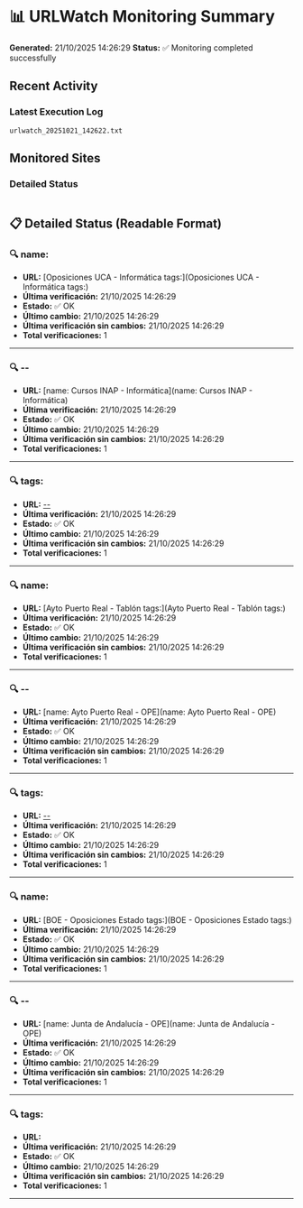 # 📊 URLWatch Monitoring Summary

**Generated:** 21/10/2025 14:26:29
**Status:** ✅ Monitoring completed successfully

## Recent Activity

### Latest Execution Log
`urlwatch_20251021_142622.txt`

## Monitored Sites

### Detailed Status
```
```

## 📋 Detailed Status (Readable Format)

### 🔍 name:

- **URL:** [Oposiciones UCA - Informática	tags:](Oposiciones UCA - Informática	tags:)
- **Última verificación:** 21/10/2025 14:26:29
- **Estado:** ✅ OK
- **Último cambio:** 21/10/2025 14:26:29
- **Última verificación sin cambios:** 21/10/2025 14:26:29
- **Total verificaciones:** 1

---

### 🔍 --

- **URL:** [name: Cursos INAP - Informática](name: Cursos INAP - Informática)
- **Última verificación:** 21/10/2025 14:26:29
- **Estado:** ✅ OK
- **Último cambio:** 21/10/2025 14:26:29
- **Última verificación sin cambios:** 21/10/2025 14:26:29
- **Total verificaciones:** 1

---

### 🔍 tags:

- **URL:** [--](--)
- **Última verificación:** 21/10/2025 14:26:29
- **Estado:** ✅ OK
- **Último cambio:** 21/10/2025 14:26:29
- **Última verificación sin cambios:** 21/10/2025 14:26:29
- **Total verificaciones:** 1

---

### 🔍 name:

- **URL:** [Ayto Puerto Real - Tablón	tags:](Ayto Puerto Real - Tablón	tags:)
- **Última verificación:** 21/10/2025 14:26:29
- **Estado:** ✅ OK
- **Último cambio:** 21/10/2025 14:26:29
- **Última verificación sin cambios:** 21/10/2025 14:26:29
- **Total verificaciones:** 1

---

### 🔍 --

- **URL:** [name: Ayto Puerto Real - OPE](name: Ayto Puerto Real - OPE)
- **Última verificación:** 21/10/2025 14:26:29
- **Estado:** ✅ OK
- **Último cambio:** 21/10/2025 14:26:29
- **Última verificación sin cambios:** 21/10/2025 14:26:29
- **Total verificaciones:** 1

---

### 🔍 tags:

- **URL:** [--](--)
- **Última verificación:** 21/10/2025 14:26:29
- **Estado:** ✅ OK
- **Último cambio:** 21/10/2025 14:26:29
- **Última verificación sin cambios:** 21/10/2025 14:26:29
- **Total verificaciones:** 1

---

### 🔍 name:

- **URL:** [BOE - Oposiciones Estado	tags:](BOE - Oposiciones Estado	tags:)
- **Última verificación:** 21/10/2025 14:26:29
- **Estado:** ✅ OK
- **Último cambio:** 21/10/2025 14:26:29
- **Última verificación sin cambios:** 21/10/2025 14:26:29
- **Total verificaciones:** 1

---

### 🔍 --

- **URL:** [name: Junta de Andalucía - OPE](name: Junta de Andalucía - OPE)
- **Última verificación:** 21/10/2025 14:26:29
- **Estado:** ✅ OK
- **Último cambio:** 21/10/2025 14:26:29
- **Última verificación sin cambios:** 21/10/2025 14:26:29
- **Total verificaciones:** 1

---

### 🔍 tags:

- **URL:** []()
- **Última verificación:** 21/10/2025 14:26:29
- **Estado:** ✅ OK
- **Último cambio:** 21/10/2025 14:26:29
- **Última verificación sin cambios:** 21/10/2025 14:26:29
- **Total verificaciones:** 1

---

